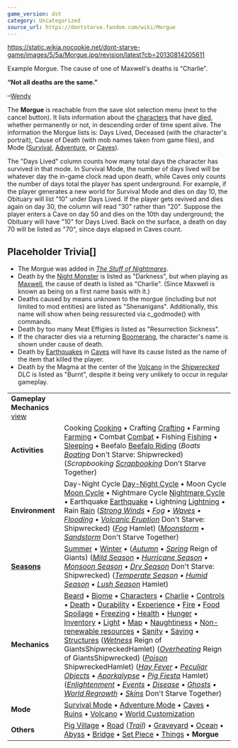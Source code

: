 ```yaml
---
game_version: dst
category: Uncategorized
source_url: https://dontstarve.fandom.com/wiki/Morgue
---
```


https://static.wikia.nocookie.net/dont-starve-game/images/5/5a/Morgue.jpg/revision/latest?cb=20130814205611 

Example Morgue. The cause of one of Maxwell's deaths is "Charlie".

 

**“**Not all deaths are the same.**”**

–[Wendy](/wiki/Wendy "Wendy")

The **Morgue** is reachable from the save slot selection menu (next to the cancel button). It lists information about the [characters](/wiki/Characters "Characters") that have [died](/wiki/Death "Death"), whether permanently or not, in descending order of time spent alive. The information the Morgue lists is: Days Lived, Deceased (with the character's portrait), Cause of Death (with mob names taken from game files), and Mode ([Survival](/wiki/Sandbox_Mode "Sandbox Mode"), [Adventure](/wiki/Adventure_Mode "Adventure Mode"), or [Caves](/wiki/Caves "Caves")).

The "Days Lived" column counts how many total days the character has survived in that mode. In Survival Mode, the number of days lived will be whatever day the in-game clock read upon death, while Caves only counts the number of days total the player has spent underground. For example, if the player generates a new world for Survival Mode and dies on day 10, the Obituary will list "10" under Days Lived. If the player gets revived and dies again on day 30, the column will read "30" rather than "20". Suppose the player enters a Cave on day 50 and dies on the 10th day underground; the Obituary will have "10" for Days Lived. Back on the surface, a death on day 70 will be listed as "70", since days elapsed in Caves count.

## Placeholder Trivia[]

* The Morgue was added in *[The Stuff of Nightmares](/wiki/Version_History#The_Stuff_of_Nightmares "Version History")*.
* Death by the [Night Monster](/wiki/Charlie_(Night_Monster) "Charlie (Night Monster)") is listed as "Darkness", but when playing as [Maxwell](/wiki/Maxwell_(character) "Maxwell (character)"), the cause of death is listed as "Charlie". (Since Maxwell is known as being on a first name basis with it.)
* Deaths caused by means unknown to the morgue (including but not limited to mod entities) are listed as "Shenanigans". Additionally, this name will show when being ressurected via c\_godmode() with commands.
* Death by too many Meat Effigies is listed as "Resurrection Sickness".
* If the character dies via a returning [Boomerang](/wiki/Boomerang "Boomerang"), the character's name is shown under cause of death.
* Death by [Earthquakes](/wiki/Earthquake "Earthquake") in [Caves](/wiki/Caves "Caves") will have its cause listed as the name of the item that killed the player.
* Death by the Magma at the center of the [Volcano](/wiki/Volcano "Volcano") in the *[Shipwrecked](/wiki/Shipwrecked "Shipwrecked")* DLC is listed as "Burnt", despite it being very unlikely to occur in regular gameplay.

|  |  |
| --- | --- |
| **Gameplay Mechanics** [view](/wiki/Template:Gameplay "Template:Gameplay") | |
| **Activities** | Cooking [Cooking](/wiki/Cooking "Cooking") • Crafting [Crafting](/wiki/Crafting "Crafting") • Farming [Farming](/wiki/Farming "Farming") • Combat [Combat](/wiki/Combat "Combat") • Fishing [Fishing](/wiki/Fishing "Fishing") • [Sleeping](/wiki/Sleeping "Sleeping") • Beefalo [Beefalo Riding](/wiki/Beefalo "Beefalo")  (*Boats [Boating](/wiki/Boats "Boats")* Don't Starve: Shipwrecked) (*Scrapbooking [Scrapbooking](/wiki/Scrapbooking "Scrapbooking")* Don't Starve Together) |
| **Environment** | Day-Night Cycle [Day-Night Cycle](/wiki/Day-Night_Cycle "Day-Night Cycle") • Moon Cycle [Moon Cycle](/wiki/Moon_Cycle "Moon Cycle") • Nightmare Cycle [Nightmare Cycle](/wiki/Nightmare_Cycle "Nightmare Cycle") • Earthquake [Earthquake](/wiki/Earthquake "Earthquake") • Lightning [Lightning](/wiki/Lightning "Lightning") • Rain [Rain](/wiki/Rain "Rain")  (*[Strong Winds](/wiki/Strong_Winds "Strong Winds") • [Fog](/wiki/Fog "Fog") • [Waves](/wiki/Waves "Waves") • [Flooding](/wiki/Flooding "Flooding") • [Volcanic Eruption](/wiki/Volcano/Object#Eruptions "Volcano/Object")* Don't Starve: Shipwrecked) (*[Fog](/wiki/Fog#Hamlet "Fog")* Hamlet) (*[Moonstorm](/wiki/Moonstorm "Moonstorm") • [Sandstorm](/wiki/Sandstorm "Sandstorm")* Don't Starve Together) |
| **[Seasons](/wiki/Seasons "Seasons")** | [Summer](/wiki/Seasons/Summer "Seasons/Summer") • [Winter](/wiki/Seasons/Winter "Seasons/Winter") • (*[Autumn](/wiki/Seasons/Autumn "Seasons/Autumn")* • *[Spring](/wiki/Seasons/Spring "Seasons/Spring")* Reign of Giants)  (*[Mild Season](/wiki/Seasons/Mild "Seasons/Mild") • [Hurricane Season](/wiki/Seasons/Hurricane "Seasons/Hurricane") • [Monsoon Season](/wiki/Seasons/Monsoon "Seasons/Monsoon") • [Dry Season](/wiki/Seasons/Dry "Seasons/Dry")* Don't Starve: Shipwrecked) (*[Temperate Season](/wiki/Seasons/Temperate "Seasons/Temperate") • [Humid Season](/wiki/Seasons/Humid "Seasons/Humid") • [Lush Season](/wiki/Seasons/Lush "Seasons/Lush")* Hamlet) |
| **Mechanics** | [Beard](/wiki/Beard "Beard") • [Biome](/wiki/Biome "Biome") • [Characters](/wiki/Characters "Characters") • [Charlie](/wiki/Charlie_(Night_Monster) "Charlie (Night Monster)") • [Controls](/wiki/Controls "Controls") • [Death](/wiki/Death "Death") • [Durability](/wiki/Durability "Durability") • [Experience](/wiki/Experience "Experience") • [Fire](/wiki/Fire "Fire") • [Food Spoilage](/wiki/Food#Food_Spoilage "Food") • [Freezing](/wiki/Freezing "Freezing") • [Health](/wiki/Health "Health") • [Hunger](/wiki/Hunger "Hunger") • [Inventory](/wiki/Inventory "Inventory") • [Light](/wiki/Light "Light") • [Map](/wiki/Map "Map") • [Naughtiness](/wiki/Krampus#Naughtiness "Krampus") • [Non-renewable resources](/wiki/Non-renewable_resources "Non-renewable resources") • [Sanity](/wiki/Sanity "Sanity") • [Saving](/wiki/Saving "Saving") • [Structures](/wiki/Structures "Structures")  (*[Wetness](/wiki/Wetness "Wetness")* Reign of GiantsShipwreckedHamlet) (*[Overheating](/wiki/Overheating "Overheating")* Reign of GiantsShipwrecked) (*[Poison](/wiki/Poison "Poison")* ShipwreckedHamlet) (*[Hay Fever](/wiki/Hay_Fever "Hay Fever") • [Peculiar Objects](/wiki/Peculiar_Objects "Peculiar Objects") • [Aporkalypse](/wiki/Aporkalypse "Aporkalypse") • [Pig Fiesta](/wiki/Pig_Fiesta "Pig Fiesta")* Hamlet) (*[Enlightenment](/wiki/Enlightenment "Enlightenment") • [Events](/wiki/Category:Events "Category:Events") • [Disease](/wiki/Disease "Disease") • [Ghosts](/wiki/Ghost_Characters "Ghost Characters") • [World Regrowth](/wiki/Regrowth "Regrowth") • [Skins](/wiki/Skins "Skins")* Don't Starve Together) |
| **Mode** | [Survival Mode](/wiki/Survival_Mode "Survival Mode") • [Adventure Mode](/wiki/Adventure_Mode "Adventure Mode") • [Caves](/wiki/Caves "Caves") • [Ruins](/wiki/Ruins "Ruins") • [Volcano](/wiki/Volcano "Volcano") • [World Customization](/wiki/World_Customization "World Customization") |
| **Others** | [Pig Village](/wiki/Pig_Village "Pig Village") • [Road](/wiki/Road "Road") (*[Trail](/wiki/Trail "Trail")*) • [Graveyard](/wiki/Graveyard "Graveyard") • [Ocean](/wiki/Ocean "Ocean") • [Abyss](/wiki/Abyss "Abyss") • [Bridge](/wiki/Bridge "Bridge") • [Set Piece](/wiki/Set_Piece "Set Piece") • [Things](/wiki/Things "Things") • **Morgue** |
